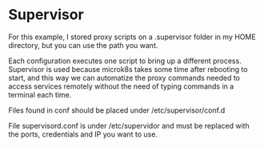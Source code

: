 # Supervisor

For this example, I stored proxy scripts on a .supervisor folder in my HOME directory, but you can use the path you want.

Each configuration executes one script to bring up a different process. Supervisor is used because microk8s takes some time after rebooting to start, and this way we can automatize the proxy commands needed to access services remotely without the need of typing commands in a terminal each time.

Files found in conf should be placed under /etc/supervisor/conf.d

File supervisord.conf is under /etc/supervidor and must be replaced with the ports, credentials and IP you want to use.
